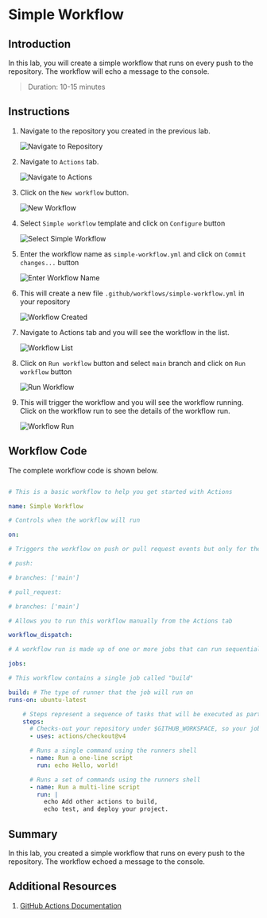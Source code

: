 # Simple Workflow

## Introduction

In this lab, you will create a simple workflow that runs on every push to the repository. The workflow will echo a message to the console.

> Duration: 10-15 minutes

## Instructions

1. Navigate to the repository you created in the previous lab.

   ![Navigate to Repository](../images/simple-workflow/1.png)

2. Navigate to `Actions` tab.

   ![Navigate to Actions](../images/simple-workflow/2.png)

3. Click on the `New workflow` button.

   ![New Workflow](../images/simple-workflow/3.png)

4. Select `Simple workflow` template and click on `Configure` button

   ![Select Simple Workflow](../images/simple-workflow/4.png)

5. Enter the workflow name as `simple-workflow.yml` and click on `Commit changes...` button

   ![Enter Workflow Name](../images/simple-workflow/5.png)

6. This will create a new file `.github/workflows/simple-workflow.yml` in your repository

   ![Workflow Created](../images/simple-workflow/6.png)

7. Navigate to Actions tab and you will see the workflow in the list.

   ![Workflow List](../images/simple-workflow/7.png)

8. Click on `Run workflow` button and select `main` branch and click on `Run workflow` button

   ![Run Workflow](../images/simple-workflow/8.png)

9. This will trigger the workflow and you will see the workflow running. Click on the workflow run to see the details of the workflow run.

   ![Workflow Run](../images/simple-workflow/9.png)

## Workflow Code

The complete workflow code is shown below.

```YAML

# This is a basic workflow to help you get started with Actions

name: Simple Workflow

# Controls when the workflow will run

on:

# Triggers the workflow on push or pull request events but only for the "main" branch

# push:

# branches: ['main']

# pull_request:

# branches: ['main']

# Allows you to run this workflow manually from the Actions tab

workflow_dispatch:

# A workflow run is made up of one or more jobs that can run sequentially or in parallel

jobs:

# This workflow contains a single job called "build"

build: # The type of runner that the job will run on
runs-on: ubuntu-latest

    # Steps represent a sequence of tasks that will be executed as part of the job
    steps:
      # Checks-out your repository under $GITHUB_WORKSPACE, so your job can access it
      - uses: actions/checkout@v4

      # Runs a single command using the runners shell
      - name: Run a one-line script
        run: echo Hello, world!

      # Runs a set of commands using the runners shell
      - name: Run a multi-line script
        run: |
          echo Add other actions to build,
          echo test, and deploy your project.

```

## Summary

In this lab, you created a simple workflow that runs on every push to the repository. The workflow echoed a message to the console.

## Additional Resources

1. [GitHub Actions Documentation](https://docs.github.com/en/actions)
